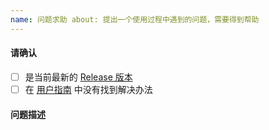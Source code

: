 ```yaml
---
name: 问题求助 about: 提出一个使用过程中遇到的问题，需要得到帮助
---
```


#### 请确认

- [ ] 是当前最新的 [Release 版本](https://github.com/fluid-dev/hexo-theme-fluid/releases)
- [ ] 在 [用户指南](https://hexo.fluid-dev.com/docs/) 中没有找到解决办法

#### 问题描述

<!--
例如，在使用 xxx 时出现了 xxx 报错。
如果是页面问题，需要提供浏览器版本（如果本地样式没问题，部署后有问题，请清除浏览器缓存）。
-->
